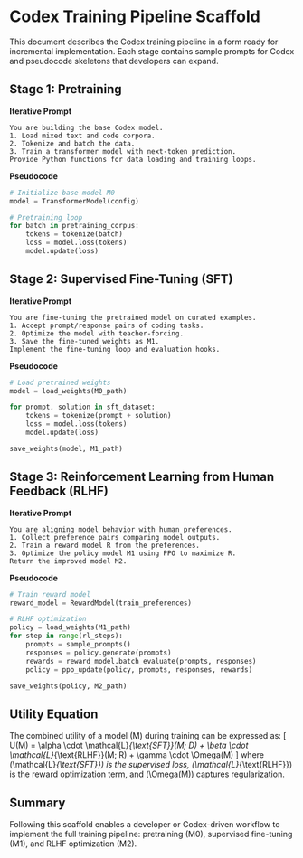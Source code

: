 # Codex Training Pipeline Scaffold

This document describes the Codex training pipeline in a form ready for incremental implementation. Each stage contains sample prompts for Codex and pseudocode skeletons that developers can expand.

## Stage 1: Pretraining

**Iterative Prompt**

``` text
You are building the base Codex model.
1. Load mixed text and code corpora.
2. Tokenize and batch the data.
3. Train a transformer model with next-token prediction.
Provide Python functions for data loading and training loops.
```
**Pseudocode**

```python
# Initialize base model M0
model = TransformerModel(config)

# Pretraining loop
for batch in pretraining_corpus:
    tokens = tokenize(batch)
    loss = model.loss(tokens)
    model.update(loss)
```
## Stage 2: Supervised Fine-Tuning (SFT)

**Iterative Prompt**

``` text
You are fine-tuning the pretrained model on curated examples.
1. Accept prompt/response pairs of coding tasks.
2. Optimize the model with teacher-forcing.
3. Save the fine-tuned weights as M1.
Implement the fine-tuning loop and evaluation hooks.
```
**Pseudocode**

```python
# Load pretrained weights
model = load_weights(M0_path)

for prompt, solution in sft_dataset:
    tokens = tokenize(prompt + solution)
    loss = model.loss(tokens)
    model.update(loss)

save_weights(model, M1_path)
```
## Stage 3: Reinforcement Learning from Human Feedback (RLHF)

**Iterative Prompt**

``` text
You are aligning model behavior with human preferences.
1. Collect preference pairs comparing model outputs.
2. Train a reward model R from the preferences.
3. Optimize the policy model M1 using PPO to maximize R.
Return the improved model M2.
```
**Pseudocode**

```python
# Train reward model
reward_model = RewardModel(train_preferences)

# RLHF optimization
policy = load_weights(M1_path)
for step in range(rl_steps):
    prompts = sample_prompts()
    responses = policy.generate(prompts)
    rewards = reward_model.batch_evaluate(prompts, responses)
    policy = ppo_update(policy, prompts, responses, rewards)

save_weights(policy, M2_path)
```
## Utility Equation

The combined utility of a model (M) during training can be expressed as:
\[
U(M) = \\alpha \\cdot \\mathcal{L}_{\\text{SFT}}(M; D) + \\beta \\cdot \\mathcal{L}_{\\text{RLHF}}(M; R) + \\gamma \\cdot \\Omega(M)
\]
where (\\mathcal{L}_{\\text{SFT}}) is the supervised loss, (\\mathcal{L}_{\\text{RLHF}}) is the reward optimization term, and (\\Omega(M)) captures regularization.

## Summary

Following this scaffold enables a developer or Codex-driven workflow to implement the full training pipeline: pretraining (M0), supervised fine-tuning (M1), and RLHF optimization (M2).
